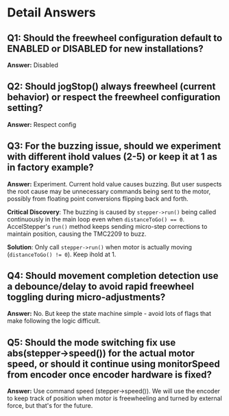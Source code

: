 # Detail Answers

## Q1: Should the freewheel configuration default to ENABLED or DISABLED for new installations?
**Answer:** Disabled

## Q2: Should jogStop() always freewheel (current behavior) or respect the freewheel configuration setting?
**Answer:** Respect config

## Q3: For the buzzing issue, should we experiment with different ihold values (2-5) or keep it at 1 as in factory example?
**Answer:** Experiment. Current hold value causes buzzing. But user suspects the root cause may be unnecessary commands being sent to the motor, possibly from floating point conversions flipping back and forth.

**Critical Discovery**: The buzzing is caused by `stepper->run()` being called continuously in the main loop even when `distanceToGo() == 0`. AccelStepper's `run()` method keeps sending micro-step corrections to maintain position, causing the TMC2209 to buzz.

**Solution**: Only call `stepper->run()` when motor is actually moving (`distanceToGo() != 0`). Keep ihold at 1.

## Q4: Should movement completion detection use a debounce/delay to avoid rapid freewheel toggling during micro-adjustments?
**Answer:** No. But keep the state machine simple - avoid lots of flags that make following the logic difficult.

## Q5: Should the mode switching fix use abs(stepper->speed()) for the actual motor speed, or should it continue using monitorSpeed from encoder once encoder hardware is fixed?
**Answer:** Use command speed (stepper->speed()). We will use the encoder to keep track of position when motor is freewheeling and turned by external force, but that's for the future.
